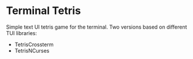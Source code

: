 # Terminal Tetris
Simple text UI tetris game for the terminal. Two versions based on different TUI libraries:

* TetrisCrossterm 
* TetrisNCurses 
